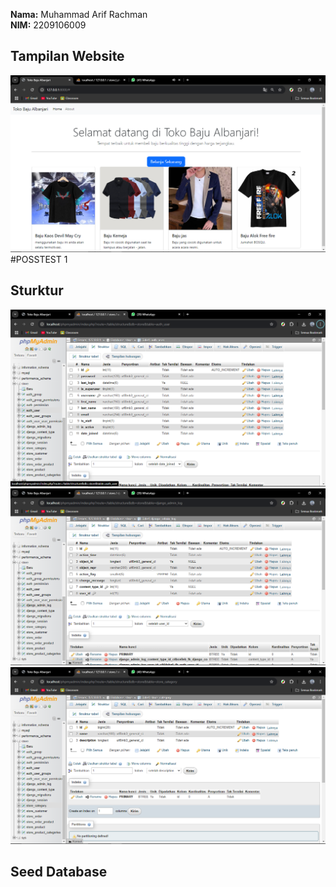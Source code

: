 
**Nama:** Muhammad Arif Rachman  
**NIM:** 2209106009

## Tampilan Website

![Tampilan Website](screenShots/web/tampilan.png)
#POSSTEST 1
## Sturktur

![Struktur Database](screenShots/struktur/auth_user.png)
![Struktur Database](screenShots/struktur/django_admin_log.png)
![Struktur Database](screenShots/struktur/store_category.png)


## Seed Database
